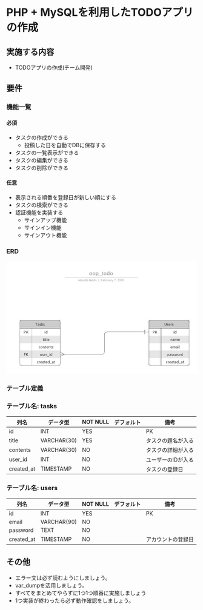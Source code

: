 # PHP + MySQLを利用したTODOアプリの作成

## 実施する内容
- TODOアプリの作成(チーム開発)

## 要件
### 機能一覧
#### 必須
- タスクの作成ができる
  - 投稿した日を自動でDBに保存する
- タスクの一覧表示ができる
- タスクの編集ができる
- タスクの削除ができる

#### 任意
- 表示される順番を登録日が新しい順にする
- タスクの検索ができる
- 認証機能を実装する
  - サインアップ機能
  - サインイン機能
  - サインアウト機能

### ERD
![ERD](./oop_todo.jpeg)

### テーブル定義
### テーブル名: tasks
| 列名        | データ型    | NOT NULL | デフォルト | 備考                 |
| ----------- | ----------- | -------- | ---------- | -------------------- |
| id          | INT         | YES      |            | PK                   |
| title       | VARCHAR(30) | YES      |            | タスクの題名が入る   |
| contents    | VARCHAR(30) | NO       |            | タスクの詳細が入る   |
| user_id     | INT         | NO       |            | ユーザーのIDが入る   |
| created_at  | TIMESTAMP   | NO       |            | タスクの登録日       |

### テーブル名: users
| 列名        | データ型    | NOT NULL | デフォルト | 備考                 |
| ----------- | ----------- | -------- | ---------- | -------------------- |
| id          | INT         | YES      |            | PK                   |
| email       | VARCHAR(90) | NO       |            |                      |
| password    | TEXT        | NO       |            |                      |
| created_at  | TIMESTAMP   | NO       |            | アカウントの登録日   |


## その他
- エラー文は必ず読むようにしましょう。
- var_dumpを活用しましょう。
- すべてをまとめてやらずに1つ1つ順番に実施しましょう
- 1つ実装が終わったら必ず動作確認をしましょう。
